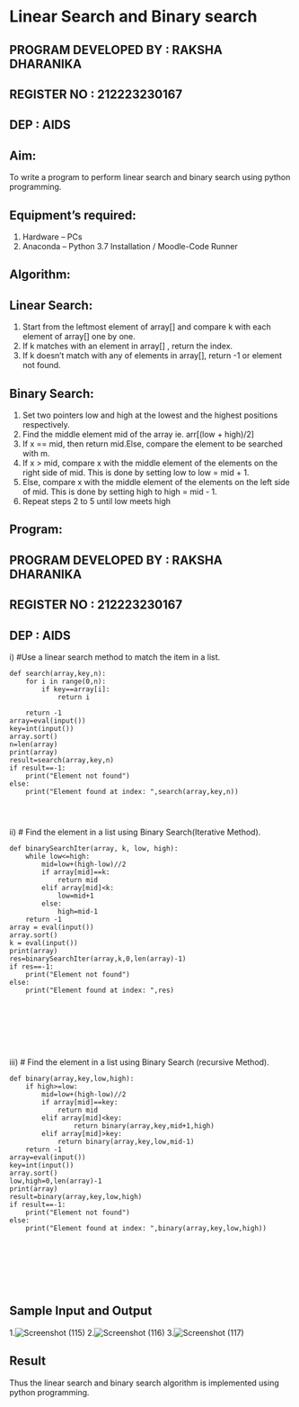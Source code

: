 # Linear Search and Binary search
## PROGRAM DEVELOPED BY : RAKSHA DHARANIKA
## REGISTER NO : 212223230167
## DEP : AIDS
## Aim:
To write a program to perform linear search and binary search using python programming.
## Equipment’s required:
1.	Hardware – PCs
2.	Anaconda – Python 3.7 Installation / Moodle-Code Runner
## Algorithm:
## Linear Search:
1.	Start from the leftmost element of array[] and compare k with each element of array[] one by one.
2.	If k matches with an element in array[] , return the index.
3.	If k doesn’t match with any of elements in array[], return -1 or element not found.
## Binary Search:
1.	Set two pointers low and high at the lowest and the highest positions respectively.
2.	Find the middle element mid of the array ie. arr[(low + high)/2]
3.	If x == mid, then return mid.Else, compare the element to be searched with m.
4.	If x > mid, compare x with the middle element of the elements on the right side of mid. This is done by setting low to low = mid + 1.
5.	Else, compare x with the middle element of the elements on the left side of mid. This is done by setting high to high = mid - 1.
6.	Repeat steps 2 to 5 until low meets high
## Program:
## PROGRAM DEVELOPED BY : RAKSHA DHARANIKA
## REGISTER NO : 212223230167
## DEP : AIDS
i)	#Use a linear search method to match the item in a list.
```
def search(array,key,n):
    for i in range(0,n):
        if key==array[i]:
            return i
            
    return -1
array=eval(input())
key=int(input())
array.sort()
n=len(array)
print(array)
result=search(array,key,n)
if result==-1:
    print("Element not found")
else:
    print("Element found at index: ",search(array,key,n))




```
ii)	# Find the element in a list using Binary Search(Iterative Method).
```
def binarySearchIter(array, k, low, high):
    while low<=high:
        mid=low+(high-low)//2
        if array[mid]==k:
            return mid
        elif array[mid]<k:
            low=mid+1
        else:
            high=mid-1
    return -1
array = eval(input())
array.sort()
k = eval(input()) 
print(array)
res=binarySearchIter(array,k,0,len(array)-1)
if res==-1:
    print("Element not found")
else:
    print("Element found at index: ",res)








```
iii)	# Find the element in a list using Binary Search (recursive Method).
```
def binary(array,key,low,high):
    if high>=low:
        mid=low+(high-low)//2
        if array[mid]==key:
            return mid
        elif array[mid]<key:
                return binary(array,key,mid+1,high)
        elif array[mid]>key:
            return binary(array,key,low,mid-1)
    return -1
array=eval(input())
key=int(input())
array.sort()
low,high=0,len(array)-1
print(array)
result=binary(array,key,low,high)
if result==-1:
    print("Element not found")
else:
    print("Element found at index: ",binary(array,key,low,high))








```
## Sample Input and Output
1.![Screenshot (115)](https://github.com/rakshadharanika/Search-Algorithms/assets/149348380/19976e03-5a72-413d-bc8f-e99ad35bf9a3)
2.![Screenshot (116)](https://github.com/rakshadharanika/Search-Algorithms/assets/149348380/1a0f7d35-66ed-4155-b949-648d7436454c)
3.![Screenshot (117)](https://github.com/rakshadharanika/Search-Algorithms/assets/149348380/03ea860a-627f-43fb-a848-47894c0426e6)






## Result
Thus the linear search and binary search algorithm is implemented using python programming.

